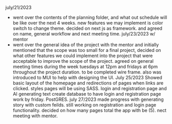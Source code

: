 july/21/2023
- went over the contents of the planning folder, and what out schedule will be like over the next 4 weeks. new features we may implement is color switch to change theme. decided on next js as framework. and agreed on name, general workflow and next meeting time. 
july/23/2023 w/ mentor
- went over the general idea of the project with the mentor and initially mentioned that the scope was too small for a final project, decided on what other features we could implement into the project that were acceptable to improve the scope of the project. agreed on general meeting times during the week tuesdays at 12pm and fridays at 6pm throughout the project duration. to be completed wire frame. also was introduced to MUI to help with designing the UI.
July 25/2023
Showed basic layout of the homepage and redirections of pages when links are clicked. styles pages will be using SASS. login and registration page and AI generating text create database to have login and registration page work by friday. PostGRES.
july 27/2023
made progress with generating story with custom feilds. still working on registration and login page functionality. decided on how many pages total the app with be (5). nect meeting with mentor. 